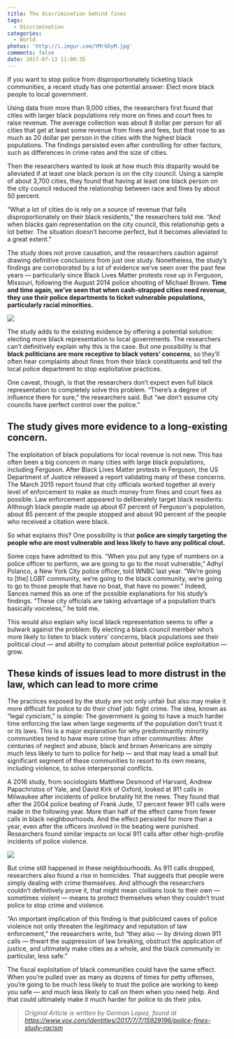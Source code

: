 ```yaml
---
title: The discrimination behind fines
tags:
  - Discrimination
categories:
  - World
photos: 'http://i.imgur.com/YMrkDyM.jpg'
comments: false
date: 2017-07-13 11:09:35
---
```


If you want to stop police from disproportionately ticketing black communities, a recent study has one potential answer: Elect more black people to local government.

<!-- more -->

Using data from more than 9,000 cities, the researchers first found that cities with larger black populations rely more on fines and court fees to raise revenue. The average collection was about 8 dollar per person for all cities that get at least some revenue from fines and fees, but that rose to as much as 20 dollar per person in the cities with the highest black populations. The findings persisted even after controlling for other factors, such as differences in crime rates and the size of cities.

Then the researchers wanted to look at how much this disparity would be alleviated if at least one black person is on the city council. Using a sample of about 3,700 cities, they found that having at least one black person on the city council reduced the relationship between race and fines by about 50 percent.

“What a lot of cities do is rely on a source of revenue that falls disproportionately on their black residents,” the researchers told me. “And when blacks gain representation on the city council, this relationship gets a lot better. The situation doesn’t become perfect, but it becomes alleviated to a great extent.”

The study does not prove causation, and the researchers caution against drawing definitive conclusions from just one study.  Nonetheless, the study’s findings are corroborated by a lot of evidence we’ve seen over the past few years — particularly since Black Lives Matter protests rose up in Ferguson, Missouri, following the August 2014 police shooting of Michael Brown. **Time and time again, we’ve seen that when cash-strapped cities need revenue, they use their police departments to ticket vulnerable populations, particularly racial minorities.**

![](http://i.imgur.com/jEdpI1Y.jpg)

The study adds to the existing evidence by offering a potential solution: electing more black representation to local governments. The researchers can’t definitively explain why this is the case. But one possibility is that **black politicians are more receptive to black voters’ concerns**, so they’ll often hear complaints about fines from their black constituents and tell the local police department to stop exploitative practices.

One caveat, though, is that the researchers don’t expect even full black representation to completely solve this problem. “There’s a degree of influence there for sure,” the researchers said. But “we don’t assume city councils have perfect control over the police.”  

The study gives more evidence to a long-existing concern.
-------
The exploitation of black populations for local revenue is not new. This has often been a big concern in many cities with large black populations, including Ferguson.
After Black Lives Matter protests in Ferguson, the US Department of Justice released a report validating many of these concerns. The March 2015 report found that city officials worked together at every level of enforcement to make as much money from fines and court fees as possible.  Law enforcement appeared to deliberately target black residents: Although black people made up about 67 percent of Ferguson's population, about 85 percent of the people stopped and about 90 percent of the people who received a citation were black.

So what explains this? One possibility is that **police are simply targeting the people who are most vulnerable and less likely to have any political clout.**

Some cops have admitted to this. “When you put any type of numbers on a police officer to perform, we are going to go to the most vulnerable,” Adhyl Polanco, a New York City police officer, told WNBC last year. “We’re going to [the] LGBT community, we’re going to the black community, we’re going to go to those people that have no boat, that have no power.”  Indeed, Sances named this as one of the possible explanations for his study’s findings. “These city officials are taking advantage of a population that’s basically voiceless,” he told me.

This would also explain why local black representation seems to offer a bulwark against the problem: By electing a black council member who’s more likely to listen to black voters’ concerns, black populations see their political clout — and ability to complain about potential police exploitation — grow.

These kinds of issues lead to more distrust in the law, which can lead to more crime
-------
The practices exposed by the study are not only unfair but also may make it more difficult for police to do their chief job: fight crime.  The idea, known as “legal cynicism,” is simple: The government is going to have a much harder time enforcing the law when large segments of the population don’t trust it or its laws.
This is a major explanation for why predominantly minority communities tend to have more crime than other communities: After centuries of neglect and abuse, black and brown Americans are simply much less likely to turn to police for help — and that may lead a small but significant segment of these communities to resort to its own means, including violence, to solve interpersonal conflicts.

A 2016 study, from sociologists Matthew Desmond of Harvard, Andrew Papachristos of Yale, and David Kirk of Oxford, looked at 911 calls in Milwaukee after incidents of police brutality hit the news. They found that after the 2004 police beating of Frank Jude, 17 percent fewer 911 calls were made in the following year. More than half of the effect came from fewer calls in black neighbourhoods. And the effect persisted for more than a year, even after the officers involved in the beating were punished. Researchers found similar impacts on local 911 calls after other high-profile incidents of police violence.

![](http://i.imgur.com/sxajrNV.jpg)

But crime still happened in these neighbourhoods. As 911 calls dropped, researchers also found a rise in homicides. That suggests that people were simply dealing with crime themselves. And although the researchers couldn’t definitively prove it, that might mean civilians took to their own — sometimes violent — means to protect themselves when they couldn’t trust police to stop crime and violence.

“An important implication of this finding is that publicized cases of police violence not only threaten the legitimacy and reputation of law enforcement,” the researchers write, but “they also — by driving down 911 calls — thwart the suppression of law breaking, obstruct the application of justice, and ultimately make cities as a whole, and the black community in particular, less safe.”

The fiscal exploitation of black communities could have the same effect. When you’re pulled over as many as dozens of times for petty offenses, you’re going to be much less likely to trust the police are working to keep you safe — and much less likely to call on them when you need help. And that could ultimately make it much harder for police to do their jobs.

> *Original Article is written by German Lopez, found at https://www.vox.com/identities/2017/7/7/15929196/police-fines-study-racism*